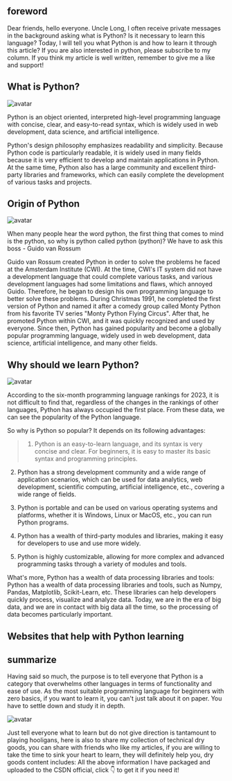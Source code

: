 ##  foreword 

Dear friends, hello everyone. Uncle Long, I often receive private messages in the background asking what is Python? Is it necessary to learn this language? Today, I will tell you what Python is and how to learn it through this article? If you are also interested in python, please subscribe to my column. If you think my article is well written, remember to give me a like and support! 

##  What is Python? 

![avatar]( dfeb65aafb424a028c0a0241820c7c07.png) 

Python is an object oriented, interpreted high-level programming language with concise, clear, and easy-to-read syntax, which is widely used in web development, data science, and artificial intelligence. 

Python's design philosophy emphasizes readability and simplicity. Because Python code is particularly readable, it is widely used in many fields because it is very efficient to develop and maintain applications in Python. At the same time, Python also has a large community and excellent third-party libraries and frameworks, which can easily complete the development of various tasks and projects. 

##  Origin of Python 

![avatar]( b48b1d002ffd468fb3cf44a73fd9d9a6.png) 

 When many people hear the word python, the first thing that comes to mind is the python, so why is python called python (python)? We have to ask this boss - Guido van Rossum  

Guido van Rossum created Python in order to solve the problems he faced at the Amsterdam Institute (CWI). At the time, CWI's IT system did not have a development language that could complete various tasks, and various development languages had some limitations and flaws, which annoyed Guido. Therefore, he began to design his own programming language to better solve these problems. During Christmas 1991, he completed the first version of Python and named it after a comedy group called Monty Python from his favorite TV series "Monty Python Flying Circus". After that, he promoted Python within CWI, and it was quickly recognized and used by everyone. Since then, Python has gained popularity and become a globally popular programming language, widely used in web development, data science, artificial intelligence, and many other fields. 

##  Why should we learn Python? 

![avatar]( b431ce64bf514d7e95026f22dbfc7211.png) 

According to the six-month programming language rankings for 2023, it is not difficult to find that, regardless of the changes in the rankings of other languages, Python has always occupied the first place. From these data, we can see the popularity of the Python language. 

So why is Python so popular? It depends on its following advantages: 

>  1. Python is an easy-to-learn language, and its syntax is very concise and clear. For beginners, it is easy to master its basic syntax and programming principles.

2. Python has a strong development community and a wide range of application scenarios, which can be used for data analytics, web development, scientific computing, artificial intelligence, etc., covering a wide range of fields.

3. Python is portable and can be used on various operating systems and platforms, whether it is Windows, Linux or MacOS, etc., you can run Python programs.

4. Python has a wealth of third-party modules and libraries, making it easy for developers to use and use more widely.

5. Python is highly customizable, allowing for more complex and advanced programming tasks through a variety of modules and tools. 

What's more, Python has a wealth of data processing libraries and tools: Python has a wealth of data processing libraries and tools, such as Numpy, Pandas, Matplotlib, Scikit-Learn, etc. These libraries can help developers quickly process, visualize and analyze data. Today, we are in the era of big data, and we are in contact with big data all the time, so the processing of data becomes particularly important. 

##  Websites that help with Python learning 

##  summarize 

Having said so much, the purpose is to tell everyone that Python is a category that overwhelms other languages in terms of functionality and ease of use. As the most suitable programming language for beginners with zero basics, if you want to learn it, you can't just talk about it on paper. You have to settle down and study it in depth. 

![avatar]( 4a04b048cc0e49e4b84d248e4a0da216.png) 

 Just tell everyone what to learn but do not give direction is tantamount to playing hooligans, here is also to share my collection of technical dry goods, you can share with friends who like my articles, if you are willing to take the time to sink your heart to learn, they will definitely help you, dry goods content includes: All the above information I have packaged and uploaded to the CSDN official, click 👇 to get it if you need it! 

